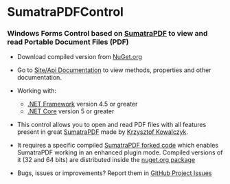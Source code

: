 # SumatraPDFControl

### Windows Forms Control based on [SumatraPDF](https://www.sumatrapdfreader.org/) to view and read Portable Document Files (PDF)

* Download compiled version from [NuGet.org](https://www.nuget.org/packages/SumatraPDFControl/)

* Go to [Site/Api Documentation](https://sumatrapdfcontrol.mcmonteiro.net) to view methods, properties and other documentation.

* Working with:
  * [.NET Framework](https://dotnet.microsoft.com/download/dotnet-framework) version 4.5 or greater
  * [.NET Core](https://dotnet.microsoft.com/download/dotnet) version 5 or greater

* This control allows you to open and read PDF files with all features present in great [SumatraPDF](https://www.sumatrapdfreader.org/) made by [Krzysztof Kowalczyk](https://blog.kowalczyk.info/). 

* It requires a specific compiled [SumatraPDF forked code](https://github.com/marcoscmonteiro/sumatrapdf) which enables SumatraPDF working in an enhanced plugin mode. Compiled versions of it (32 and 64 bits) are distributed inside the [nuget.org package](https://www.nuget.org/packages/SumatraPDFControl/)

* Bugs, issues or improvements? Report them in [GitHub Project Issues](https://github.com/marcoscmonteiro/SumatraPDFControl/issues)


